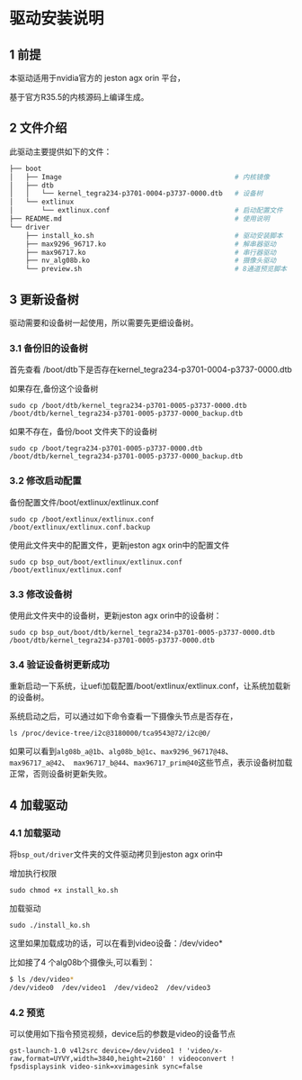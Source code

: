 # 驱动安装说明

## 1 前提

本驱动适用于nvidia官方的 jeston agx orin 平台，

基于官方R35.5的内核源码上编译生成。


## 2 文件介绍

此驱动主要提供如下的文件：

``` bash
├── boot
│   ├── Image                                           # 内核镜像
│   ├── dtb
│   │   └── kernel_tegra234-p3701-0004-p3737-0000.dtb   # 设备树
│   └── extlinux
│       └── extlinux.conf                               # 启动配置文件
├── README.md                                           # 使用说明
└── driver
    ├── install_ko.sh                                   # 驱动安装脚本
    ├── max9296_96717.ko                                # 解串器驱动
    ├── max96717.ko                                     # 串行器驱动
    ├── nv_alg08b.ko                                    # 摄像头驱动
    └── preview.sh                                      # 8通道预览脚本
```


## 3 更新设备树

驱动需要和设备树一起使用，所以需要先更细设备树。

### 3.1 备份旧的设备树

首先查看 /boot/dtb下是否存在kernel_tegra234-p3701-0004-p3737-0000.dtb

如果存在,备份这个设备树

` sudo cp /boot/dtb/kernel_tegra234-p3701-0005-p3737-0000.dtb /boot/dtb/kernel_tegra234-p3701-0005-p3737-0000_backup.dtb  `

如果不存在，备份/boot 文件夹下的设备树

` sudo cp /boot/tegra234-p3701-0005-p3737-0000.dtb /boot/dtb/kernel_tegra234-p3701-0005-p3737-0000_backup.dtb  `

### 3.2 修改启动配置

备份配置文件/boot/extlinux/extlinux.conf

` sudo cp /boot/extlinux/extlinux.conf /boot/extlinux/extlinux.conf.backup `

使用此文件夹中的配置文件，更新jeston agx orin中的配置文件

` sudo cp bsp_out/boot/extlinux/extlinux.conf  /boot/extlinux/extlinux.conf `

### 3.3 修改设备树

使用此文件夹中的设备树，更新jeston agx orin中的设备树：

` sudo cp bsp_out/boot/dtb/kernel_tegra234-p3701-0005-p3737-0000.dtb /boot/dtb/kernel_tegra234-p3701-0005-p3737-0000.dtb `

### 3.4 验证设备树更新成功

重新启动一下系统，让uefi加载配置/boot/extlinux/extlinux.conf，让系统加载新的设备树。

系统启动之后，可以通过如下命令查看一下摄像头节点是否存在，

` ls /proc/device-tree/i2c@3180000/tca9543@72/i2c@0/ `

如果可以看到`alg08b_a@1b`、`alg08b_b@1c`、`max9296_96717@48`、`max96717_a@42`、` max96717_b@44`、`max96717_prim@40`这些节点，表示设备树加载正常，否则设备树更新失败。


## 4 加载驱动

### 4.1 加载驱动

将` bsp_out/driver `文件夹的文件驱动拷贝到jeston agx orin中


增加执行权限

` sudo chmod +x install_ko.sh `

加载驱动

` sudo ./install_ko.sh `

这里如果加载成功的话，可以在看到video设备：/dev/video*

比如接了4 个alg08b个摄像头,可以看到：

``` bash
$ ls /dev/video*
/dev/video0  /dev/video1  /dev/video2  /dev/video3
```

### 4.2 预览

可以使用如下指令预览视频，device后的参数是video的设备节点

` gst-launch-1.0 v4l2src device=/dev/video1 ! 'video/x-raw,format=UYVY,width=3840,height=2160' ! videoconvert ! fpsdisplaysink video-sink=xvimagesink sync=false
 `


